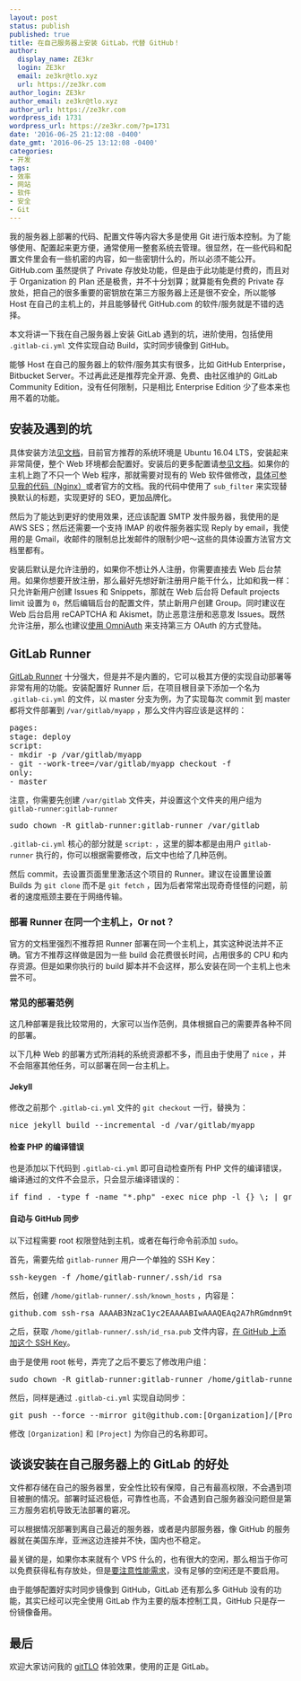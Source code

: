```yaml
---
layout: post
status: publish
published: true
title: 在自己服务器上安装 GitLab，代替 GitHub！
author:
  display_name: ZE3kr
  login: ZE3kr
  email: ze3kr@tlo.xyz
  url: https://ze3kr.com
author_login: ZE3kr
author_email: ze3kr@tlo.xyz
author_url: https://ze3kr.com
wordpress_id: 1731
wordpress_url: https://ze3kr.com/?p=1731
date: '2016-06-25 21:12:08 -0400'
date_gmt: '2016-06-25 13:12:08 -0400'
categories:
- 开发
tags:
- 效率
- 网站
- 软件
- 安全
- Git
---
```

<p>我的服务器上部署的代码、配置文件等内容大多是使用 Git 进行版本控制。为了能够使用、配置起来更方便，通常使用一整套系统去管理。很显然，在一些代码和配置文件里会有一些机密的内容，如一些密钥什么的，所以必须不能公开。GitHub.com 虽然提供了 Private 存放处功能，但是由于此功能是付费的，而且对于 Organization 的 Plan 还是极贵，并不十分划算；就算能有免费的 Private 存放处，把自己的很多重要的密钥放在第三方服务器上还是很不安全，所以能够 Host 在自己的主机上的，并且能够替代 GitHub.com 的软件/服务就是不错的选择。</p>
<p>本文将讲一下我在自己服务器上安装 GitLab 遇到的坑，进阶使用，包括使用 <code>.gitlab-ci.yml</code> 文件实现自动 Build，实时同步镜像到 GitHub。</p>
<p><!--more--></p>
<p>能够 Host 在自己的服务器上的软件/服务其实有很多，比如 GitHub Enterprise，Bitbucket Server。不过再此还是推荐完全开源、免费、由社区维护的 GitLab Community Edition，没有任何限制，只是相比 Enterprise Edition 少了些本来也用不着的功能。</p>
<h2>安装及遇到的坑</h2>
<p>具体安装方法<a href="https://about.gitlab.com/downloads/" target="_blank">见文档</a>，目前官方推荐的系统环境是 Ubuntu 16.04 LTS，安装起来非常简便，整个 Web 环境都会配置好。安装后的更多配置请<a href="http://docs.gitlab.com/omnibus/" target="_blank">参见文档</a>。如果你的主机上跑了不只一个 Web 程序，那就需要对现有的 Web 软件做修改，<a href="https://git.tlo.xyz/ZE3kr/ZE3kr.com/snippets/7" target="_blank">具体可参见我的代码（Nginx）</a>或者官方的文档。我的代码中使用了 <code>sub_filter</code> 来实现替换默认的标题，实现更好的 SEO，更加品牌化。</p>
<p>然后为了能达到更好的使用效果，还应该配置 SMTP 发件服务器，我使用的是 AWS SES；然后还需要一个支持 IMAP 的收件服务器实现 Reply by email，我使用的是 Gmail，收邮件的限制总比发邮件的限制少吧～这些的具体设置方法官方文档里都有。</p>
<p>安装后默认是允许注册的，如果你不想让外人注册，你需要直接去 Web 后台禁用。如果你想要开放注册，那么最好先想好新注册用户能干什么，比如和我一样：只允许新用户创建 Issues 和 Snippets，那就在 Web 后台将 Default projects limit 设置为 <code>0</code>，然后编辑后台的配置文件，禁止新用户创建 Group。同时建议在 Web 后台启用 reCAPTCHA 和 Akismet，防止恶意注册和恶意发 Issues。既然允许注册，那么也建议<a href="https://gitlab.com/gitlab-org/gitlab-ce/blob/master/doc/integration/omniauth.md" target="_blank">使用 OmniAuth</a> 来支持第三方 OAuth 的方式登陆。</p>
<h2>GitLab Runner</h2>
<p><a href="https://gitlab.com/gitlab-org/gitlab-ci-multi-runner" target="_blank">GitLab Runner</a> 十分强大，但是并不是内置的，它可以极其方便的实现自动部署等非常有用的功能。安装配置好 Runner 后，在项目根目录下添加一个名为 <code>.gitlab-ci.yml</code> 的文件，以 master 分支为例，为了实现每次 commit 到 master 都将文件部署到 <code>/var/gitlab/myapp</code> ，那么文件内容应该是这样的：</p>
<pre>pages:
stage: deploy
script:
- mkdir -p /var/gitlab/myapp
- git --work-tree=/var/gitlab/myapp checkout -f
only:
- master</pre>
<p>注意，你需要先创建 <code>/var/gitlab</code> 文件夹，并设置这个文件夹的用户组为 <code>gitlab-runner:gitlab-runner</code></p>
<pre>sudo chown -R gitlab-runner:gitlab-runner /var/gitlab</pre>
<p><code>.gitlab-ci.yml</code> 核心的部分就是 <code>script:</code> ，这里的脚本都是由用户 <code>gitlab-runner</code> 执行的，你可以根据需要修改，后文中也给了几种范例。</p>
<p>然后 commit，去设置页面里里激活这个项目的 Runner。建议在设置里设置 Builds 为 <code>git clone</code> 而不是 <code>git fetch</code> ，因为后者常常出现奇奇怪怪的问题，前者的速度瓶颈主要在于网络传输。</p>
<h3>部署 Runner 在同一个主机上，Or not？</h3>
<p>官方的文档里强烈不推荐把 Runner 部署在同一个主机上，其实这种说法并不正确。官方不推荐这样做是因为一些 build 会花费很长时间，占用很多的 CPU 和内存资源。但是如果你执行的 build 脚本并不会这样，那么安装在同一个主机上也未尝不可。</p>
<h3>常见的部署范例</h3>
<p>这几种部署是我比较常用的，大家可以当作范例，具体根据自己的需要弄各种不同的部署。</p>
<p>以下几种 Web 的部署方式所消耗的系统资源都不多，而且由于使用了 <code>nice</code> ，并不会阻塞其他任务，可以部署在同一台主机上。</p>
<h4>Jekyll</h4>
<p>修改之前那个 <code>.gitlab-ci.yml</code> 文件的 <code>git checkout</code> 一行，替换为：</p>
<pre>nice jekyll build --incremental -d /var/gitlab/myapp</pre>
<h4>检查 PHP 的编译错误</h4>
<p>也是添加以下代码到 <code>.gitlab-ci.yml</code> 即可自动检查所有 PHP 文件的编译错误，编译通过的文件不会显示，只会显示编译错误的：</p>
<pre>if find . -type f -name "*.php" -exec nice php -l {} \; | grep -v "No syntax errors"; then false; else echo "No syntax errors"; fi</pre>
<h4>自动与 GitHub 同步</h4>
<p>以下过程需要 root 权限登陆到主机，或者在每行命令前添加 <code>sudo</code>。</p>
<p>首先，需要先给 <code>gitlab-runner</code> 用户一个单独的 SSH Key：</p>
<pre>ssh-keygen -f /home/gitlab-runner/.ssh/id_rsa</pre>
<p>然后，创建 <code>/home/gitlab-runner/.ssh/known_hosts</code> ，内容是：</p>
<pre>github.com ssh-rsa AAAAB3NzaC1yc2EAAAABIwAAAQEAq2A7hRGmdnm9tUDbO9IDSwBK6TbQa+PXYPCPy6rbTrTtw7PHkccKrpp0yVhp5HdEIcKr6pLlVDBfOLX9QUsyCOV0wzfjIJNlGEYsdlLJizHhbn2mUjvSAHQqZETYP81eFzLQNnPHt4EVVUh7VfDESU84KezmD5QlWpXLmvU31/yMf+Se8xhHTvKSCZIFImWwoG6mbUoWf9nzpIoaSjB+weqqUUmpaaasXVal72J+UX2B+2RPW3RcT0eOzQgqlJL3RKrTJvdsjE3JEAvGq3lGHSZXy28G3skua2SmVi/w4yCE6gbODqnTWlg7+wC604ydGXA8VJiS5ap43JXiUFFAaQ==</pre>
<p>之后，获取 <code>/home/gitlab-runner/.ssh/id_rsa.pub</code> 文件内容，<a href="https://github.com/settings/keys" target="_blank">在 GitHub 上添加这个 SSH Key</a>。</p>
<p>由于是使用 root 帐号，弄完了之后不要忘了修改用户组：</p>
<pre>sudo chown -R gitlab-runner:gitlab-runner /home/gitlab-runner/.ssh</pre>
<p>然后，同样是通过 <code>.gitlab-ci.yml</code> 实现自动同步：</p>
<pre>git push --force --mirror git@github.com:[Organization]/[Project].git</pre>
<p>修改 <code>[Organization]</code> 和 <code>[Project]</code> 为你自己的名称即可。</p>
<h2>谈谈安装在自己服务器上的 GitLab 的好处</h2>
<p>文件都存储在自己的服务器里，安全性比较有保障，自己有最高权限，不会遇到项目被删的情况。部署时延迟极低，可靠性也高，不会遇到自己服务器没问题但是第三方服务宕机导致无法部署的窘况。</p>
<p>可以根据情况部署到离自己最近的服务器，或者是内部服务器，像 GitHub 的服务器就在美国东岸，亚洲这边连接并不快，国内也不稳定。</p>
<p>最关键的是，如果你本来就有个 VPS 什么的，也有很大的空闲，那么相当于你可以免费获得私有存放处，但是<a href="http://docs.gitlab.com/ce/install/requirements.html#hardware-requirements" target="_blank">要注意性能需求</a>，没有足够的空闲还是不要启用。</p>
<p>由于能够配置好实时同步镜像到 GitHub，GitLab 还有那么多 GitHub 没有的功能，其实已经可以完全使用 GitLab 作为主要的版本控制工具，GitHub 只是存一份镜像备用。</p>
<h2>最后</h2>
<p>欢迎大家访问我的 <a href="https://git.tlo.xyz" target="_blank">gitTLO</a> 体验效果，使用的正是 GitLab。</p>
